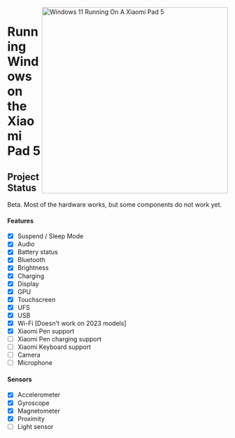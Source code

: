 <img align="right" src="https://raw.githubusercontent.com/erdilS/Port-Windows-11-Xiaomi-Pad-5/main/nabu.png" width="425" alt="Windows 11 Running On A Xiaomi Pad 5">

# Running Windows on the Xiaomi Pad 5

## Project Status

Beta. Most of the hardware works, but some components do not work yet.

#### Features

- [X] Suspend / Sleep Mode
- [X] Audio
- [X] Battery status
- [X] Bluetooth
- [X] Brightness
- [x] Charging
- [X] Display
- [X] GPU
- [X] Touchscreen
- [X] UFS
- [X] USB
- [X] Wi-Fi [Doesn't work on 2023 models]
- [X] Xiaomi Pen support
- [ ] Xiaomi Pen charging support
- [ ] Xiaomi Keyboard support
- [ ] Camera
- [ ] Microphone

#### Sensors

- [X] Accelerometer
- [X] Gyroscope
- [X] Magnetometer
- [X] Proximity
- [ ] Light sensor
